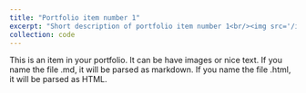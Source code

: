 ```yaml
---
title: "Portfolio item number 1"
excerpt: "Short description of portfolio item number 1<br/><img src='/images/500x300.png'>"
collection: code
---
```


This is an item in your portfolio. It can be have images or nice text. If you name the file .md, it will be parsed as markdown. If you name the file .html, it will be parsed as HTML. 
